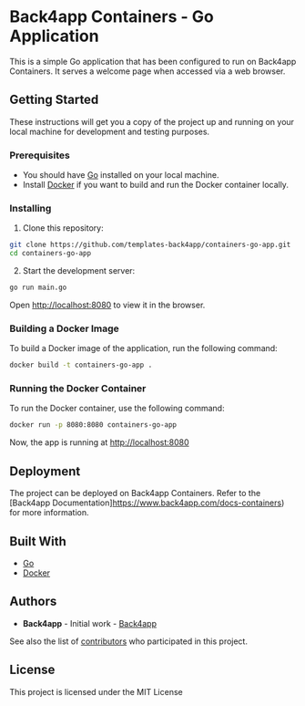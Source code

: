  # Back4app Containers - Go Application

 This is a simple Go application that has been configured to run on Back4app Containers. It serves a welcome page when accessed via a web browser.

 ## Getting Started

 These instructions will get you a copy of the project up and running on your local machine for development and testing purposes.

 ### Prerequisites

 - You should have [Go](https://golang.org/dl/) installed on your local machine. 
 - Install [Docker](https://www.docker.com/products/docker-desktop) if you want to build and run the Docker container locally.

 ### Installing

 1. Clone this repository:

 ```sh
 git clone https://github.com/templates-back4app/containers-go-app.git
 cd containers-go-app
 ```

 2. Start the development server:

 ```sh
 go run main.go
 ```

 Open [http://localhost:8080](http://localhost:8080) to view it in the browser.

 ### Building a Docker Image

 To build a Docker image of the application, run the following command:

 ```sh
 docker build -t containers-go-app .
 ```

 ### Running the Docker Container

 To run the Docker container, use the following command:

 ```sh
 docker run -p 8080:8080 containers-go-app
 ```

 Now, the app is running at [http://localhost:8080](http://localhost:8080)

 ## Deployment

 The project can be deployed on Back4app Containers. Refer to the [Back4app Documentation]https://www.back4app.com/docs-containers) for more information.

 ## Built With

 - [Go](https://golang.org/)
 - [Docker](https://www.docker.com/)


 ## Authors

 - **Back4app** - Initial work - [Back4app](https://github.com/back4app)

 See also the list of [contributors](https://github.com/templates-back4app/containers-go-app/contributors) who participated in this project.

 ## License

 This project is licensed under the MIT License
